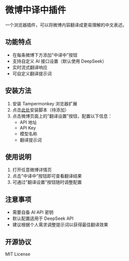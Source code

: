 # 微博中译中插件

一个浏览器插件，可以将微博内容翻译成更易理解的中文表述。

## 功能特点

- 在每条微博下方添加"中译中"按钮
- 支持自定义 AI 接口设置（默认使用 DeepSeek）
- 实时流式翻译响应
- 可自定义翻译提示词

## 安装方法

1. 安装 Tampermonkey 浏览器扩展
2. 点击[此处](#)安装脚本（待添加）
3. 点击微博页面上的"翻译设置"按钮，配置以下信息：
   - API 地址
   - API Key
   - 模型名称
   - 翻译提示词

## 使用说明

1. 打开任意微博详情页
2. 点击"中译中"按钮即可查看翻译结果
3. 可通过"翻译设置"按钮随时调整配置

## 注意事项

- 需要自备 AI API 密钥
- 默认配置适用于 DeepSeek API
- 建议根据个人需求调整提示词以获得最佳翻译效果

## 开源协议

MIT License
